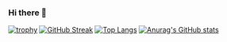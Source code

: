 ### Hi there 👋

<!--
**lexsorokin/lexsorokin** is a ✨ _special_ ✨ repository because its `README.md` (this file) appears on your GitHub profile.

Here are some ideas to get you started:

- 🔭 I’m currently working on ...
- 🌱 I’m currently learning ...
- 👯 I’m looking to collaborate on ...
- 🤔 I’m looking for help with ...
- 💬 Ask me about ...
- 📫 How to reach me: ...
- 😄 Pronouns: ...
- ⚡ Fun fact: ...
-->

[![trophy](https://github-profile-trophy.vercel.app/?username=lexsorokin)](https://github.com/ryo-ma/github-profile-trophy)
[![GitHub Streak](https://github-readme-streak-stats.herokuapp.com/?user=lexsorokin)](https://git.io/streak-stats)
[![Top Langs](https://github-readme-stats.vercel.app/api/top-langs/?username=lexsorokin)](https://github.com/anuraghazra/github-readme-stats)
[![Anurag's GitHub stats](https://github-readme-stats.vercel.app/api?username=lexsorokin)](https://github.com/anuraghazra/github-readme-stats)
